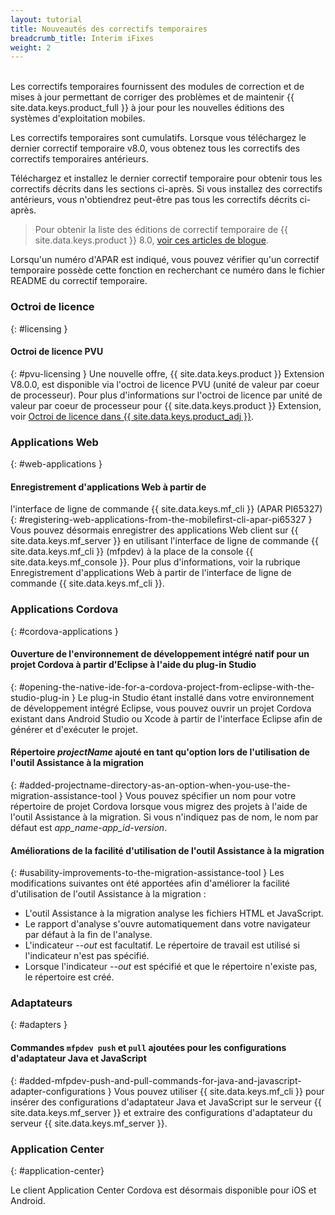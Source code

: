 ```yaml
---
layout: tutorial
title: Nouveautés des correctifs temporaires 
breadcrumb_title: Interim iFixes
weight: 2
---
```

<!-- NLS_CHARSET=UTF-8 -->
<br/>
Les correctifs temporaires fournissent des modules de correction et de mises à jour permettant de corriger des problèmes et de maintenir {{ site.data.keys.product_full }} à jour pour les nouvelles éditions des systèmes d'exploitation mobiles.

Les correctifs temporaires sont cumulatifs. Lorsque vous téléchargez le dernier correctif temporaire v8.0, vous obtenez tous les correctifs des correctifs temporaires antérieurs.

Téléchargez et installez le dernier correctif temporaire pour obtenir tous les correctifs décrits dans les sections ci-après. Si vous installez des correctifs antérieurs, vous n'obtiendrez peut-être pas tous les correctifs décrits ci-après.

> Pour obtenir la liste des éditions de correctif temporaire de {{ site.data.keys.product }} 8.0, [voir ces articles de blogue]({{site.baseurl}}/blog/tag/iFix_8.0/).

Lorsqu'un numéro d'APAR est indiqué, vous pouvez vérifier qu'un correctif temporaire possède cette fonction en recherchant ce numéro dans le fichier README du correctif temporaire.

### Octroi de licence
{: #licensing }
#### Octroi de licence PVU
{: #pvu-licensing }
Une nouvelle offre, {{ site.data.keys.product }} Extension V8.0.0, est disponible via l'octroi de licence PVU (unité de valeur par coeur de processeur). Pour
plus d'informations sur l'octroi de licence par unité de valeur par coeur de
processeur pour {{ site.data.keys.product }} Extension, voir
[Octroi de licence dans {{ site.data.keys.product_adj }}](../../licensing).

### Applications Web
{: #web-applications }
#### Enregistrement d'applications Web à partir de
l'interface de ligne de commande {{ site.data.keys.mf_cli }} (APAR PI65327)
{: #registering-web-applications-from-the-mobilefirst-cli-apar-pi65327 }
Vous pouvez désormais enregistrer des applications Web client sur
{{ site.data.keys.mf_server }} en utilisant
l'interface de ligne de commande {{ site.data.keys.mf_cli }} (mfpdev) à la
place de la
console {{ site.data.keys.mf_console }}. Pour plus d'informations, voir
la rubrique Enregistrement d'applications Web à partir de
l'interface de ligne de commande {{ site.data.keys.mf_cli }}.

### Applications Cordova
{: #cordova-applications }
#### Ouverture de l'environnement de développement intégré natif pour un projet Cordova à partir d'Eclipse à l'aide du plug-in Studio
{: #opening-the-native-ide-for-a-cordova-project-from-eclipse-with-the-studio-plug-in }
Le plug-in Studio étant installé dans votre environnement de développement intégré Eclipse, vous pouvez ouvrir un projet Cordova existant dans Android Studio ou Xcode à partir de l'interface Eclipse afin de générer et d'exécuter le projet.

#### Répertoire *projectName* ajouté en tant qu'option lors de l'utilisation de l'outil Assistance à la migration
{: #added-projectname-directory-as-an-option-when-you-use-the-migration-assistance-tool }
Vous pouvez spécifier un nom pour votre répertoire de projet Cordova lorsque vous migrez des projets à l'aide de l'outil Assistance à la migration. Si vous n'indiquez pas de nom, le nom par défaut est *app_name-app_id-version*.

#### Améliorations de la facilité d'utilisation de l'outil Assistance à la migration
{: #usability-improvements-to-the-migration-assistance-tool }
Les modifications suivantes ont été apportées afin d'améliorer la facilité d'utilisation de l'outil Assistance à la migration :

* L'outil Assistance à la migration analyse les fichiers HTML et JavaScript.
* Le rapport d'analyse s'ouvre automatiquement dans votre navigateur par défaut à la fin de l'analyse.
* L'indicateur *--out* est facultatif. Le répertoire de travail est utilisé si l'indicateur n'est pas spécifié.
* Lorsque l'indicateur *--out* est spécifié et que le répertoire n'existe pas, le répertoire est créé.

### Adaptateurs
{: #adapters }
#### Commandes `mfpdev push` et `pull` ajoutées pour les configurations d'adaptateur Java et JavaScript
{: #added-mfpdev-push-and-pull-commands-for-java-and-javascript-adapter-configurations }
Vous pouvez utiliser {{ site.data.keys.mf_cli }}
pour insérer des
configurations d'adaptateur Java et JavaScript sur le serveur {{ site.data.keys.mf_server }} et extraire des configurations d'adaptateur du serveur {{ site.data.keys.mf_server }}.

### Application Center
{: #application-center}

Le client Application Center Cordova est désormais disponible pour iOS et Android.
